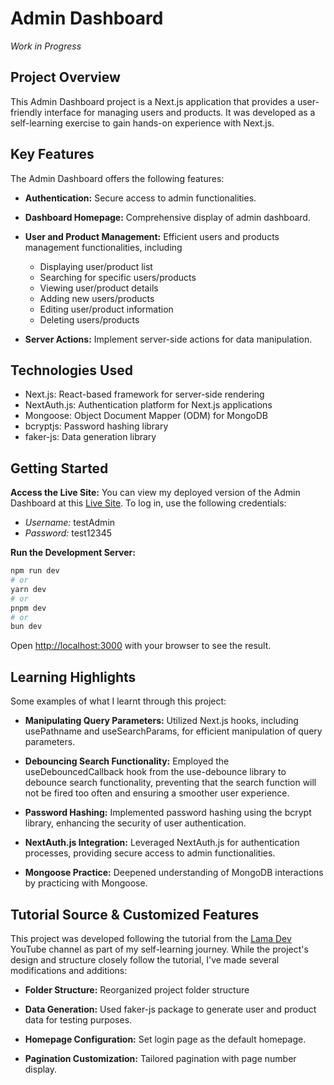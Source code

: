 # Admin Dashboard

_Work in Progress_

## Project Overview

This Admin Dashboard project is a Next.js application that provides a user-friendly interface for managing users and products. It was developed as a self-learning exercise to gain hands-on experience with Next.js.

## Key Features

The Admin Dashboard offers the following features:

- **Authentication:** Secure access to admin functionalities.

- **Dashboard Homepage:** Comprehensive display of admin dashboard.

- **User and Product Management:** Efficient users and products management functionalities, including

  - Displaying user/product list
  - Searching for specific users/products
  - Viewing user/product details
  - Adding new users/products
  - Editing user/product information
  - Deleting users/products

- **Server Actions:** Implement server-side actions for data manipulation.

## Technologies Used

- Next.js: React-based framework for server-side rendering
- NextAuth.js: Authentication platform for Next.js applications
- Mongoose: Object Document Mapper (ODM) for MongoDB
- bcryptjs: Password hashing library
- faker-js: Data generation library

## Getting Started

**Access the Live Site:**
You can view my deployed version of the Admin Dashboard at this [Live Site](https://admin-dashboard-nine-lilac.vercel.app/). To log in, use the following credentials:

- _Username:_ testAdmin
- _Password:_ test12345

**Run the Development Server:**

```bash
npm run dev
# or
yarn dev
# or
pnpm dev
# or
bun dev
```

Open [http://localhost:3000](http://localhost:3000) with your browser to see the result.

## Learning Highlights

Some examples of what I learnt through this project:

- **Manipulating Query Parameters:** Utilized Next.js hooks, including usePathname and useSearchParams, for efficient manipulation of query parameters.

- **Debouncing Search Functionality:** Employed the useDebouncedCallback hook from the use-debounce library to debounce search functionality, preventing that the search function will not be fired too often and ensuring a smoother user experience.

- **Password Hashing:** Implemented password hashing using the bcrypt library, enhancing the security of user authentication.

- **NextAuth.js Integration:** Leveraged NextAuth.js for authentication processes, providing secure access to admin functionalities.

- **Mongoose Practice:** Deepened understanding of MongoDB interactions by practicing with Mongoose.

## Tutorial Source & Customized Features

This project was developed following the tutorial from the [Lama Dev](https://www.youtube.com/watch?v=cBg6xA5C60s&t=215s&ab_channel=LamaDev) YouTube channel as part of my self-learning journey. While the project's design and structure closely follow the tutorial, I've made several modifications and additions:

- **Folder Structure:** Reorganized project folder structure

- **Data Generation:** Used faker-js package to generate user and product data for testing purposes.

- **Homepage Configuration:** Set login page as the default homepage.

- **Pagination Customization:** Tailored pagination with page number display.
